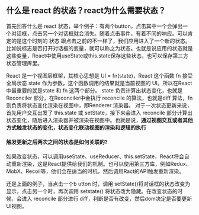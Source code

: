 ## 什么是 react 的状态？react为什么需要状态？

首先回答什么是 react 状态，举个例子：有两个button，点击其中一个会弹出一个对话框，点击另一个对话框就会消失。随着点击事件，有着不同的响应。可以肯定的是这个时刻的 状态 跟点击之前的不一样了，我们应用进入了一个新的状态。比如说标志是否打开对话框的变量，就可以称之为状态。也就是说应用的状态就是这些变量，React中使用useState或this.state保存这些状态，也可以保存第三方状态管理库里。

React 是一个视图层框架，其核心思想是 UI = fn(state)，React 这个函数 fn 接受全局状态 state 作为参数，这个函数调用的结果就是当前视图的 UI。所以在React 中最重要的就是state 和 fn 这两个部分。
state 负责计算出状态变化，也就是 Reconciler 部分，在Reconciler中会执行 reconcile 的算法，也就是diff 算法，fn 则负责将状态变化渲染在视图中，即Renderer 渲染器。
对于一次状态更新来说，首先用户交互出发了 this.state 或 setState，接下来会进入 reconcile 部分计算出状态变化，随后进入渲染器并被渲染在视图中。也就是说，**通过视图交互或者其他方式触发状态的变化，状态变化联动视图的渲染和逻辑的执行**

#### 触发更新之后两次之间的状态是如何关联的?

如果改变状态，可以调用useState、useReducer、this.setState，React将会自动重新渲染，这是React提供给我们的机制。也可以使用第三方库，例如Redux、MobX、Recoil等，他们会在适当的时机，然后调用Ract的API触发重新渲染。

还是上面的例子，当点击一个b  utton 时，调用 setState()将对话框的状态改变为显示，点击另一个时，再次调用 setstate() 将状态改为隐藏。在改变状态的时候，会进入 reconcile 部分进行 diff，判断是否有改变，然后dom决定是否要更新 UI视图。
